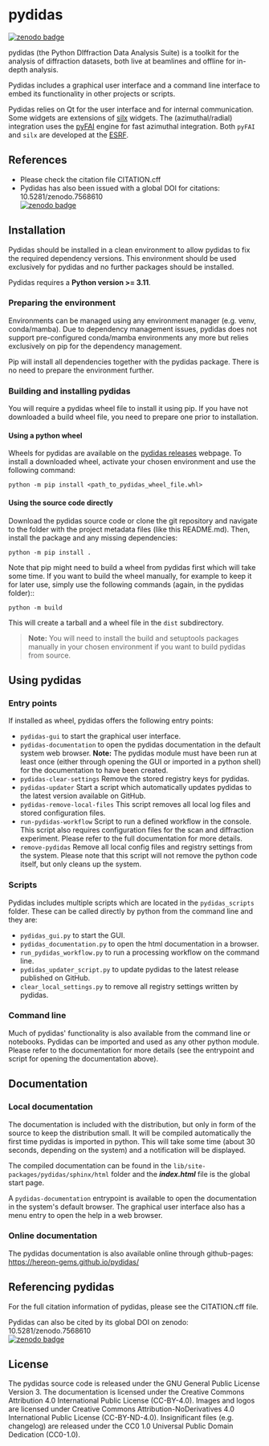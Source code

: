 <!---
    Copyright 2024, Helmholtz-Zentrum Hereon
    SPDX-License-Identifier: CC-BY-4.0
--->


# pydidas
[![zenodo badge](https://zenodo.org/badge/DOI/10.5281/zenodo.7568610.svg)](https://doi.org/10.5281/zenodo.7568610)


pydidas (the Python DIffraction Data Analysis Suite) is a toolkit for
the analysis of diffraction datasets, both live at beamlines and
offline for in-depth analysis.

Pydidas includes a graphical user interface and a command line interface to
embed its functionality in other projects or scripts.

Pydidas relies on Qt for the user interface and for internal communication.
Some widgets are extensions of [silx](https://github.com/silx-kit/silx) widgets.
The (azimuthal/radial) integration uses the [pyFAI](https://github.com/silx-kit/pyFAI)
engine for fast azimuthal integration. Both ``pyFAI`` and ``silx`` are developed at
the [ESRF](https://www.esrf.fr/).


## References
* Please check the citation file CITATION.cff
* Pydidas has also been issued with a global DOI for citations: 10.5281/zenodo.7568610<br> 
  [![zenodo badge](https://zenodo.org/badge/DOI/10.5281/zenodo.7568610.svg)](https://doi.org/10.5281/zenodo.7568610)


## Installation

Pydidas should be installed in a clean environment to allow pydidas to fix the
required dependency versions. This environment should be used exclusively for
pydidas and no further packages should be installed.

Pydidas requires a **Python version >= 3.11**.

### Preparing the environment

Environments can be managed using any environment manager (e.g. venv,
conda/mamba). Due to dependency management issues, pydidas does not support
pre-configured conda/mamba environments any more but relies exclusively on pip
for the dependency management.

Pip will install all dependencies together with the pydidas package.
There is no need to prepare the environment further.


### Building and installing pydidas

You will require a pydidas wheel file to install it using pip. If you have not
downloaded a build wheel file, you need to prepare one prior to installation.

#### Using a python wheel

Wheels for pydidas are available on the 
[pydidas releases](https://github.com/hereon-GEMS/pydidas/releases) webpage. 
To install a downloaded wheel, activate your chosen environment and use the 
following command:

    python -m pip install <path_to_pydidas_wheel_file.whl>

#### Using the source code directly

Download the pydidas source code or clone the git repository and navigate to the
folder with the project metadata files (like this README.md). Then, install
the package and any missing dependencies:

    python -m pip install .

Note that pip might need to build a wheel from pydidas first which will take
some time. If you want to build the wheel manually, for example to keep it for
later use, simply use the following commands (again, in the pydidas folder)::

    python -m build

This will create a tarball and a wheel file in the ``dist`` subdirectory.

> **Note:** You will need to install the build and setuptools packages manually in 
> your chosen environment if you want to build pydidas from source.

## Using pydidas

### Entry points
If installed as wheel, pydidas offers the following entry points:

  - `pydidas-gui` to start the graphical user interface.
  - `pydidas-documentation` to open the pydidas documentation in the default system
    web browser. **Note:** The pydidas module must have been run at least once 
    (either through opening the GUI or imported in a python shell) for the 
    documentation to have been created. 
  - `pydidas-clear-settings` Remove the stored registry keys for pydidas. 
  - `pydidas-updater` Start a script which automatically updates pydidas to the latest
    version available on GitHub.
  - `pydidas-remove-local-files` This script removes all local log files and stored 
    configuration files.
  - `run-pydidas-workflow` Script to run a defined workflow in the console. This script
    also requires configuration files for the scan and diffraction experiment. Please
    refer to the full documentation for more details.
  - `remove-pydidas` Remove all local config files and registry settings from the 
    system. Please note that this script will not remove the python code itself, but 
    only cleans up the system.

### Scripts
Pydidas includes multiple scripts which are located in the `pydidas_scripts` folder.
These can be called directly by python from the command line and they are:
  - `pydidas_gui.py` to start the GUI.
  - `pydidas_documentation.py` to open the html documentation in a browser.
  - `run_pydidas_workflow.py` to run a processing workflow on the command line.
  - `pydidas_updater_script.py` to update pydidas to the latest release published on
    GitHub.
  - `clear_local_settings.py` to remove all registry settings written by pydidas.

### Command line
Much of pydidas' functionality is also available from the command line or notebooks.
Pydidas can be imported and used as any other python module. Please refer to the 
documentation for more details (see the entrypoint and script for opening the 
documentation above).

## Documentation

### Local documentation

The documentation is included with the distribution, but only in form of the source
to keep the distribution small. It will be compiled automatically the first time
pydidas is imported in python. This will take some time (about 30 seconds, depending on
the system) and a notification will be displayed.

The compiled documentation can be found in the
``lib/site-packages/pydidas/sphinx/html`` folder and the ***index.html*** file is the
global start page.

A ``pydidas-documentation`` entrypoint is available to open the documentation in the
system's default browser.
The graphical user interface also has a menu entry to open the help in a web browser.

### Online documentation

The pydidas documentation is also available online through github-pages:
https://hereon-gems.github.io/pydidas/

## Referencing pydidas

For the full citation information of pydidas, please see the CITATION.cff file.

Pydidas can also be cited by its global DOI on zenodo: 10.5281/zenodo.7568610\
[![zenodo badge](https://zenodo.org/badge/DOI/10.5281/zenodo.7568610.svg)](https://doi.org/10.5281/zenodo.7568610)


## License

The pydidas source code is released under the GNU General Public License
Version 3.
The documentation is licensed under the Creative Commons Attribution 4.0
International Public License (CC-BY-4.0).
Images and logos are licensed under Creative Commons Attribution-NoDerivatives
4.0 International Public License (CC-BY-ND-4.0).
Insignificant files (e.g. changelog) are released under the CC0 1.0 Universal
Public Domain Dedication (CC0-1.0).

